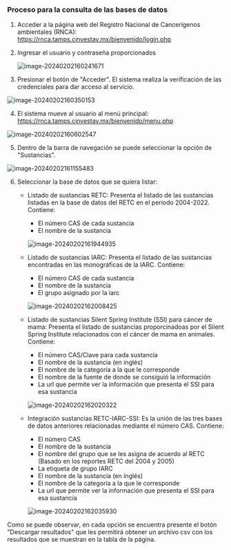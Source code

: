 ### Proceso para la consulta de las bases de datos

1. Acceder a la página web del Registro Nacional de Cancerígenos ambientales (RNCA): https://rnca.tamps.cinvestav.mx/bienvenido/login.php

2. Ingresar el usuario y contraseña proporcionados

   ![image-20240202160241671](/home/reyes/.config/Typora/typora-user-images/image-20240202160241671.png)

3. Presionar el botón de "Acceder". El sistema realiza la verificación de las credenciales para dar acceso al servicio.

![image-20240202160350153](/home/reyes/.config/Typora/typora-user-images/image-20240202160350153.png)

4. El sistema mueve al usuario al menú principal: https://rnca.tamps.cinvestav.mx/bienvenido/menu.php

![image-20240202160602547](/home/reyes/.config/Typora/typora-user-images/image-20240202160602547.png)

5. Dentro de la barra de navegación se puede seleccionar la opción de "Sustancias".

![image-20240202161155483](/home/reyes/.config/Typora/typora-user-images/image-20240202161155483.png)

6. Seleccionar la base de datos que se quiera listar:

   * Listado de sustancias RETC: Presenta el listado de las sustancias listadas en la base de datos del RETC en el periodo 2004-2022. Contiene:

     * El número CAS de cada sustancia 
     * El nombre de la sustancia

     ![image-20240202161944935](/home/reyes/.config/Typora/typora-user-images/image-20240202161944935.png)

   * Listado de sustancias IARC: Presenta el listado de las sustancias encontradas en las monográficas de la IARC. Contiene:

     * El número CAS de cada sustancia 
     * El nombre de la sustancia
     * El grupo asignado por la iarc

     ![image-20240202162008425](/home/reyes/.config/Typora/typora-user-images/image-20240202162008425.png)

   * Listado de sustancias Silent Spring Institute (SSI) para cáncer de mama: Presenta el listado de sustancias proporcinadoas por el Silent Spring Institute relacionados con el cáncer de mama en animales. Contiene:

     * El número CAS/Clave para cada sustancia 
     * El nombre de la sustancia (en inglés)
     * El nombre de la categoría a la que le corresponde
     * El nombre de la fuente de donde se consiguió la información
     * La url que permite ver la información que presenta el SSI para esa sustancia

     ![image-20240202162020322](/home/reyes/.config/Typora/typora-user-images/image-20240202162020322.png)

   * Integración sustancias RETC-IARC-SSI: Es la unión de las tres bases de datos anteriores relacionadas mediante el número CAS. Contiene:

     * El número CAS
     * El nombre de la sustancia 
     * El nombre del grupo que se les asigna de acuerdo al RETC (Basado en los reportes RETC del 2004 y 2005)
     * La etiqueta de grupo IARC
     * El nombre de la sustancia (en inglés)
     * El nombre de la categoría a la que le corresponde
     * La url que permite ver la información que presenta el SSI para esa sustancia

     ![image-20240202162035930](/home/reyes/.config/Typora/typora-user-images/image-20240202162035930.png)

Como se puede observar, en cada opción se encuentra presente el botón "Descargar resultados" que les permitirá obtener un archivo csv con los resultados que se muestran en la tabla de la página.